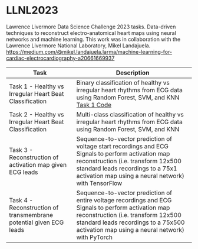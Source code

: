 # LLNL2023
Lawrence Livermore Data Science Challenge 2023 tasks. Data-driven techniques to reconstruct electro-anatomical heart maps using neural networks and machine learning. This work was in collaboration with the Lawrence Livermore National Laboratory, Mikel Landajuela. 
https://medium.com/@mikel.landajuela.larma/machine-learning-for-cardiac-electrocardiography-a20661669937

| Task | Description |
|----- |-------------|
|Task 1 - Healthy vs Irregular Heart Beat Classification | Binary classification of healthy vs irregular heart rhythms from ECG data using Random Forest, SVM, and KNN  [Task 1 Code](https://github.com/PastJ/LLNL2023/blob/main/Task1.ipynb)|
|Task 2 - Healthy vs Irregular Heart Beat Classification | Multi-class classification of healthy vs irregular heart rhythms from ECG data using Random Forest, SVM, and KNN|
|Task 3 - Reconstruction of activation map given ECG leads| Sequence-to-vector prediction of voltage start recordings and ECG Signals to perform activation map reconstruction (i.e. transform 12x500 standard leads recordings to a 75x1 activation map using a neural network) with TensorFlow|
|Task 4 - Reconstruction of transmembrane potential given ECG leads| Sequence-to-vector prediction of entire voltage recordings and ECG Signals to perform activation map reconstruction (i.e. transform 12x500 standard leads recordings to a 75x500 activation map using a neural network) with PyTorch|
